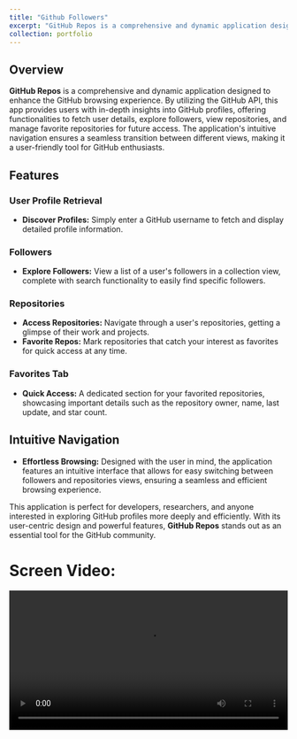 ```yaml
---
title: "Github Followers"
excerpt: "GitHub Repos is a comprehensive and dynamic application designed to enhance the GitHub browsing experience. <br/><img src='/images/500x300.png'>"
collection: portfolio
---
```




## Overview

**GitHub Repos** is a comprehensive and dynamic application designed to enhance the GitHub browsing experience. By utilizing the GitHub API, this app provides users with in-depth insights into GitHub profiles, offering functionalities to fetch user details, explore followers, view repositories, and manage favorite repositories for future access. The application's intuitive navigation ensures a seamless transition between different views, making it a user-friendly tool for GitHub enthusiasts.

## Features

### User Profile Retrieval

- **Discover Profiles:** Simply enter a GitHub username to fetch and display detailed profile information.

### Followers

- **Explore Followers:** View a list of a user's followers in a collection view, complete with search functionality to easily find specific followers.

### Repositories

- **Access Repositories:** Navigate through a user's repositories, getting a glimpse of their work and projects.
- **Favorite Repos:** Mark repositories that catch your interest as favorites for quick access at any time.

### Favorites Tab

- **Quick Access:** A dedicated section for your favorited repositories, showcasing important details such as the repository owner, name, last update, and star count.

## Intuitive Navigation

- **Effortless Browsing:** Designed with the user in mind, the application features an intuitive interface that allows for easy switching between followers and repositories views, ensuring a seamless and efficient browsing experience.

This application is perfect for developers, researchers, and anyone interested in exploring GitHub profiles more deeply and efficiently. With its user-centric design and powerful features, **GitHub Repos** stands out as an essential tool for the GitHub community.


# Screen Video:
<video width="100%" height="auto" controls>
  <source src="/videos/GithubFollowers.mp4" type="video/mp4">
  Your browser does not support the video tag.
</video>

